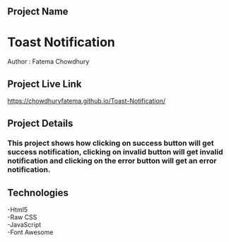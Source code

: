 ## Project Name
# Toast Notification
Author : Fatema Chowdhury </br>
## Project Live Link
https://chowdhuryfatema.github.io/Toast-Notification/
## Project Details 
### This project shows how clicking on success button will get success notification, clicking on invalid button will get invalid notification and clicking on the error button will get an error notification.
## Technologies
-Html5 </br>
-Raw CSS </br>
-JavaScript </br>
-Font Awesome
